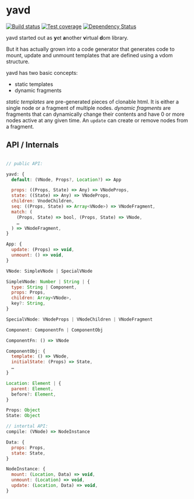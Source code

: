 # yavd

[![Build status][travis-image]][travis-url]
[![Test coverage][codecov-image]][codecov-url]
[![Dependency Status][david-image]][david-url]

yavd started out as **y**et **a**nother **v**irtual **d**om library.

But it has actually grown into a code generator that generates code to mount,
update and unmount templates that are defined using a vdom structure.

yavd has two basic concepts:
* static templates
* dynamic fragments

*static templates* are pre-generated pieces of clonable html. It is either a
single node or a fragment of multiple nodes.
*dynamic fragments* are fragments that can dynamically change their contents
and have 0 or more nodes active at any given time. An `update` can create or
remove nodes from a fragment.

## API / Internals

```js

// public API:

yavd: {
  default: (VNode, Props?, Location?) => App

  props: ((Props, State) => Any) => VNodeProps,
  state: ((State) => Any) => VNodeProps,
  children: VnodeChildren,
  seq: ((Props, State) => Array<VNode>) => VNodeFragment,
  match: (
    (Props, State) => bool, (Props, State) => VNode,
    …
  ) => VNodeFragment,
}

App: {
  update: (Props) => void,
  unmount: () => void,
}

VNode: SimpleVNode | SpecialVNode

SimpleVNode: Number | String | {
  type: String | Component,
  props: Props,
  children: Array<VNode>,
  key?: String,
}

SpecialVNode: VNodeProps | VNodeChildren | VNodeFragment

Component: ComponentFn | ComponentObj

ComponentFn: () => VNode

ComponentObj: {
  template: () => VNode,
  initialState: (Props) => State,
  …
}

Location: Element | {
  parent: Element,
  before?: Element,
}

Props: Object
State: Object

// intertal API:
compile: (VNode) => NodeInstance

Data: {
  props: Props,
  state: State,
}

NodeInstance: {
  mount: (Location, Data) => void,
  unmount: (Location) => void,
  update: (Location, Data) => void,
}
```

[travis-image]: https://img.shields.io/travis/Swatinem/yavd.svg?style=flat-square
[travis-url]: https://travis-ci.org/Swatinem/yavd
[codecov-image]: https://img.shields.io/codecov/c/github/Swatinem/yavd.svg?style=flat-square
[codecov-url]: https://codecov.io/github/Swatinem/yavd
[david-image]: http://img.shields.io/david/Swatinem/yavd.svg?style=flat-square
[david-url]: https://david-dm.org/Swatinem/yavd
